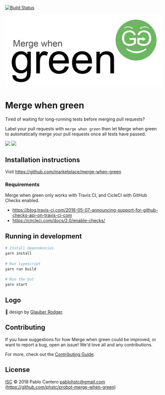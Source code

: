 [![Build Status](https://travis-ci.com/phstc/probot-merge-when-green.svg?branch=master)](https://travis-ci.com/phstc/probot-merge-when-green)

![Merge when green logo](merge-when-green.png)

# Merge when green

Tired of waiting for long-running tests before merging pull requests?

Label your pull requests with `merge when green` then let Merge when green to automatically merge your pull requests once all tests have passed.


![](https://raw.githubusercontent.com/phstc/probot-merge-when-green/master/merge-when-green-1.png)
![](https://raw.githubusercontent.com/phstc/probot-merge-when-green/master/merge-when-green-2.png)

## Installation instructions

Visit https://github.com/marketplace/merge-when-green

### Requirements

Merge when green only works with Travis CI, and CicleCI with GitHub Checks enabled.

* https://blog.travis-ci.com/2018-05-07-announcing-support-for-github-checks-api-on-travis-ci-com
* https://circleci.com/docs/2.0/enable-checks/


## Running in development

```sh
# Install dependencies
yarn install

# Run typescript
yarn run build

# Run the bot
yarn start
```

## Logo

:clap: design by [Glauber Rodger](https://github.com/rdgr).

## Contributing

If you have suggestions for how Merge when green could be improved, or want to report a bug, open an issue! We'd love all and any contributions.

For more, check out the [Contributing Guide](CONTRIBUTING.md).

## License

[ISC](LICENSE) © 2018 Pablo Cantero <pablohstc@gmail.com> (https://github.com/phstc/probot-merge-when-green)

